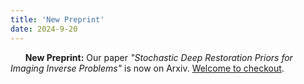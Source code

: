 ```yaml
---
title: 'New Preprint'
date: 2024-9-20
---
```

&nbsp;&nbsp;&nbsp;&nbsp;&nbsp; **New Preprint:** Our paper *"Stochastic Deep Restoration Priors
for Imaging Inverse Problems"* is now on Arxiv. [Welcome to checkout](https://wustl-cig.github.io/sharpwww/).
